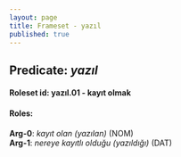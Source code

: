 ```yaml
---
layout: page
title: Frameset - yazıl
published: true
---
```

<h2>Predicate: <i>yazıl</i></h2>
<h4>Roleset id: yazıl.01 - kayıt olmak<br>
<h4>Roles:</h4>
<b>Arg-0</b>: <i>kayıt olan (yazılan)</i>  (NOM) <br>
<b>Arg-1</b>: <i>nereye kayıtlı olduğu (yazıldığı)</i>  (DAT) <br>
